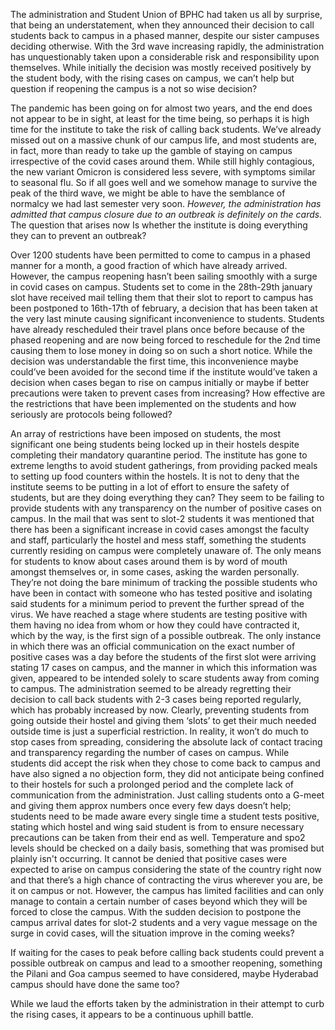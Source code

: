 <p><!-- wp:paragraph --></p>
<p>The administration and Student Union of BPHC had taken us all by surprise, that being an understatement, when they announced their decision to call students back to campus in a phased manner, despite our sister campuses deciding otherwise. With the 3rd wave increasing rapidly, the administration has unquestionably taken upon a considerable risk and responsibility upon themselves. While initially the decision was mostly received positively by the student body, with the rising cases on campus, we can’t help but question if reopening the campus is a not so wise decision?</p>
<p><!-- /wp:paragraph --></p>
<p><!-- wp:paragraph --></p>
<p>The pandemic has been going on for almost two years, and the end does not appear to be in sight, at least for the time being, so perhaps it is high time for the institute to take the risk of calling back students. We’ve already missed out on a massive chunk of our campus life, and most students are, in fact, more than ready to take up the gamble of staying on campus irrespective of the covid cases around them. While still highly contagious, the new variant Omicron is considered less severe, with symptoms similar to seasonal flu. So if all goes well and we somehow manage to survive the peak of the third wave, we might be able to have the semblance of normalcy we had last semester very soon.<em> However, the administration has admitted that campus closure due to an outbreak is definitely on the cards.</em> The question that arises now Is whether the institute is doing everything they can to prevent an outbreak?&nbsp;</p>
<p><!-- /wp:paragraph --></p>
<p><!-- wp:paragraph --></p>
<p>Over 1200 students have been permitted to come to campus in a phased manner for a month, a good fraction of which have already arrived. However, the campus reopening hasn’t been sailing smoothly with a surge in covid cases on campus. Students set to come in the 28th-29th january slot have received mail telling them that their slot to report to campus has been postponed to 16th-17th of february, a decision that has been taken at the very last minute causing significant inconvenience to students. Students have already rescheduled their travel plans once before because of the phased reopening and are now being forced to reschedule for the 2nd time causing them to lose money in doing so on such a short notice. While the decision was understandable the first time, this inconvenience maybe could’ve been avoided for the second time if the institute would’ve taken a decision when cases began to rise on campus initially or maybe if better precautions were taken to prevent cases from increasing? How effective are the restrictions that have been implemented on the students and how seriously are protocols being followed?</p>
<p><!-- /wp:paragraph --></p>
<p><!-- wp:paragraph --></p>
<p>An array of restrictions have been imposed on students, the most significant one being students being locked up in their hostels despite completing their mandatory quarantine period. The institute has gone to extreme lengths to avoid student gatherings, from providing packed meals to setting up food counters within the hostels. It is not to deny that the institute seems to be putting in a lot of effort to ensure the safety of students, but are they doing everything they can? They seem to be failing to provide students with any transparency on the number of positive cases on campus. In the mail that was sent to slot-2 students it was mentioned that there has been a significant increase in covid cases amongst the faculty and staff, particularly the hostel and mess staff, something the students currently residing on campus were completely unaware of. The only means for students to know about cases around them is by word of mouth amongst themselves or, in some cases, asking the warden personally. They’re not doing the bare minimum of tracking the possible students who have been in contact with someone who has tested positive and isolating said students for a minimum period to prevent the further spread of the virus. We have reached a stage where students are testing positive with them having no idea from whom or how they could have contracted it, which by the way, is the first sign of a possible outbreak. The only instance in which there was an official communication on the exact number of positive cases was a day before the students of the first slot were arriving stating 17 cases on campus, and the manner in which this information was given, appeared to be intended solely to scare students away from coming to campus. The administration seemed to be already regretting their decision to call back students with 2-3 cases being reported regularly, which has probably increased by now. Clearly, preventing students from going outside their hostel and giving them ‘slots’ to get their much needed outside time is just a superficial restriction. In reality, it won’t do much to stop cases from spreading, considering the absolute lack of contact tracing and transparency regarding the number of cases on campus. While students did accept the risk when they chose to come back to campus and have also signed a no objection form, they did not anticipate being confined to their hostels for such a prolonged period and the complete lack of communication from the administration. Just calling students onto a G-meet and giving them approx numbers once every few days doesn’t help; students need to be made aware every single time a student tests positive, stating which hostel and wing said student is from to ensure necessary precautions can be taken from their end as well. Temperature and spo2 levels should be checked on a daily basis, something that was promised but plainly isn't occurring. It cannot be denied that positive cases were expected to arise on campus considering the state of the country right now and that there’s a high chance of contracting the virus wherever you are, be it on campus or not. However, the campus has limited facilities and can only manage to contain a certain number of cases beyond which they will be forced to close the campus. With the sudden decision to postpone the campus arrival dates for slot-2 students and a very vague message on the surge in covid cases, will the situation improve in the coming weeks?&nbsp;</p>
<p><!-- /wp:paragraph --></p>
<p><!-- wp:paragraph --></p>
<p>If waiting for the cases to peak before calling back students could prevent a possible outbreak on campus and lead to a smoother reopening, something the Pilani and Goa campus seemed to have considered, maybe Hyderabad campus should have done the same too?&nbsp;</p>
<p><!-- /wp:paragraph --></p>
<p><!-- wp:paragraph --></p>
<p>While we laud the efforts taken by the administration in their attempt to curb the rising cases, it appears to be a continuous uphill battle.&nbsp;</p>
<p><!-- /wp:paragraph --></p>
